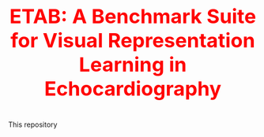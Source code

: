 <p style="color:red;font-size:40px;" align="center">
    <b>ETAB: A Benchmark Suite for Visual Representation Learning in Echocardiography</b>
</p>

This repository 


